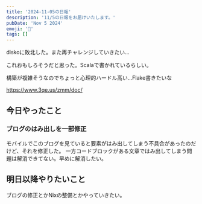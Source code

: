 ```yaml
---
title: '2024-11-05の日報'
description: '11/5の日報をお届けいたします。'
pubDate: 'Nov 5 2024'
emoji: '🦊'
tags: []
---
```


diskoに敗北した。また再チャレンジしていきたい...

これおもしろそうだと思った。Scalaで書かれているらしい。

構築が複雑そうなのでちょっと心理的ハードル高い...Flake書きたいな

https://www.3qe.us/zmm/doc/


## 今日やったこと

### ブログのはみ出しを一部修正

モバイルでこのブログを見ていると要素がはみ出してしまう不具合があったのだけど、それを修正した。
一方コードブロックがある文章ではみ出してしまう問題は解消できてない。早めに解消したい。

## 明日以降やりたいこと

ブログの修正とかNixの整備とかやっていきたい。

